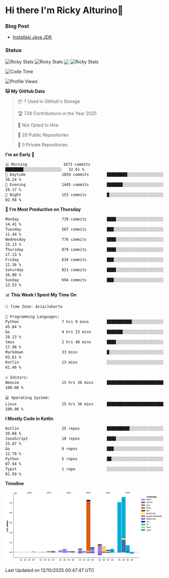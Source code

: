 # Hi there I'm Ricky Alturino👋

### Blog Post

<!-- BLOG-POST-LIST:START -->

- [Installasi Java JDK](https://onirutla.medium.com/installasi-java-jdk-ec701beeb5cb?source=rss-d9d81c918cc9------2)
<!-- BLOG-POST-LIST:END -->

### Status

<img align="center" alt="Ricky Stats" src="https://github-readme-stats.vercel.app/api?username=Alturino&theme=dark&show_icons=true&hide_border=false" />
<img align="center" alt="Ricky Stats" src="https://github-readme-stats.vercel.app/api/top-langs/?username=Alturino&theme=dark&show_icons=true&layout=compact"/>
<img align="center" width="640px" src="https://github-readme-stats.vercel.app/api/wakatime?username=Alturino&layout=compact&hide_border=true&theme=dark">
<img align="center" alt="Ricky Stats" src="https://leetcard.jacoblin.cool/alturino?border=0&radius=20&ext=activity"/>

<!--START_SECTION:waka-->
![Code Time](http://img.shields.io/badge/Code%20Time-1%2C473%20hrs%2010%20mins-blue)

![Profile Views](http://img.shields.io/badge/Profile%20Views-0-blue)

**🐱 My GitHub Data** 

> 📦 ? Used in GitHub's Storage 
 > 
> 🏆 728 Contributions in the Year 2025
 > 
> 🚫 Not Opted to Hire
 > 
> 📜 20 Public Repositories 
 > 
> 🔑 0 Private Repositories 
 > 
**I'm an Early 🐤** 

```text
🌞 Morning                1673 commits        ████████░░░░░░░░░░░░░░░░░   32.61 % 
🌆 Daytime                1859 commits        █████████░░░░░░░░░░░░░░░░   36.24 % 
🌃 Evening                1445 commits        ███████░░░░░░░░░░░░░░░░░░   28.17 % 
🌙 Night                  153 commits         █░░░░░░░░░░░░░░░░░░░░░░░░   02.98 % 
```
📅 **I'm Most Productive on Thursday** 

```text
Monday                   739 commits         ████░░░░░░░░░░░░░░░░░░░░░   14.41 % 
Tuesday                  587 commits         ███░░░░░░░░░░░░░░░░░░░░░░   11.44 % 
Wednesday                776 commits         ████░░░░░░░░░░░░░░░░░░░░░   15.13 % 
Thursday                 879 commits         ████░░░░░░░░░░░░░░░░░░░░░   17.13 % 
Friday                   634 commits         ███░░░░░░░░░░░░░░░░░░░░░░   12.36 % 
Saturday                 821 commits         ████░░░░░░░░░░░░░░░░░░░░░   16.00 % 
Sunday                   694 commits         ███░░░░░░░░░░░░░░░░░░░░░░   13.53 % 
```


📊 **This Week I Spent My Time On** 

```text
🕑︎ Time Zone: Asia/Jakarta

💬 Programming Languages: 
Python                   7 hrs 9 mins        ███████████░░░░░░░░░░░░░░   45.84 % 
Go                       4 hrs 23 mins       ███████░░░░░░░░░░░░░░░░░░   28.13 % 
tmux                     2 hrs 48 mins       ████░░░░░░░░░░░░░░░░░░░░░   17.98 % 
Markdown                 33 mins             █░░░░░░░░░░░░░░░░░░░░░░░░   03.61 % 
Kotlin                   13 mins             ░░░░░░░░░░░░░░░░░░░░░░░░░   01.46 % 

🔥 Editors: 
Neovim                   15 hrs 36 mins      █████████████████████████   100.00 % 

💻 Operating System: 
Linux                    15 hrs 36 mins      █████████████████████████   100.00 % 
```

**I Mostly Code in Kotlin** 

```text
Kotlin                   25 repos            ██████████░░░░░░░░░░░░░░░   39.68 % 
JavaScript               10 repos            ████░░░░░░░░░░░░░░░░░░░░░   15.87 % 
Go                       8 repos             ███░░░░░░░░░░░░░░░░░░░░░░   12.70 % 
Python                   5 repos             ██░░░░░░░░░░░░░░░░░░░░░░░   07.94 % 
Typst                    1 repo              ░░░░░░░░░░░░░░░░░░░░░░░░░   01.59 % 
```



**Timeline**

![Lines of Code chart](https://raw.githubusercontent.com/Alturino/Alturino/main/assets/bar_graph.png)


 Last Updated on 12/10/2025 00:47:47 UTC
<!--END_SECTION:waka-->
